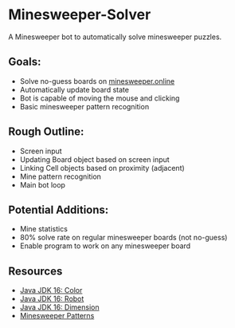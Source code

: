 # Minesweeper-Solver

A Minesweeper bot to automatically solve minesweeper puzzles.

## Goals:
- Solve no-guess boards on [minesweeper.online](https://minesweeper.online/)
- Automatically update board state
- Bot is capable of moving the mouse and clicking
- Basic minesweeper pattern recognition

## Rough Outline:
- Screen input
- Updating Board object based on screen input
- Linking Cell objects based on proximity (adjacent)
- Mine pattern recognition
- Main bot loop

## Potential Additions:
- Mine statistics
- 80% solve rate on regular minesweeper boards (not no-guess)
- Enable program to work on any minesweeper board

## Resources
- [Java JDK 16: Color](https://docs.oracle.com/en/java/javase/16/docs/api/java.desktop/java/awt/Color.html)
- [Java JDK 16: Robot](https://docs.oracle.com/en/java/javase/16/docs/api/java.desktop/java/awt/Robot.html)
- [Java JDK 16: Dimension](https://docs.oracle.com/en/java/javase/16/docs/api/java.desktop/java/awt/Dimension.html)
- [Minesweeper Patterns](https://minesweeper.online/help/patterns)
